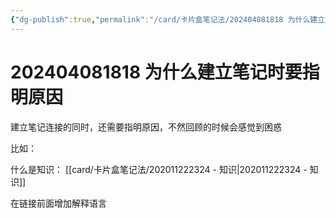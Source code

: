 ```yaml
---
{"dg-publish":true,"permalink":"/card/卡片盒笔记法/202404081818 为什么建立笔记时要指明原因/","noteIcon":"2","created":"2024-04-08T18:18:22+08:00","updated":"2024-10-12T16:59:25+08:00"}
---
```



# 202404081818 为什么建立笔记时要指明原因

建立笔记连接的同时，还需要指明原因，不然回顾的时候会感觉到困惑

比如：

什么是知识： [[card/卡片盒笔记法/202011222324 - 知识\|202011222324 - 知识]]

在链接前面增加解释语言
